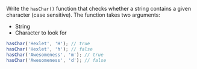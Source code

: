 
Write the `hasChar()` function that checks whether a string contains a given character (case sensitive). The function takes two arguments:

* String
* Character to look for

```javascript
hasChar('Hexlet', 'H'); // true
hasChar('Hexlet', 'h'); // false
hasChar('Awesomeness', 'm'); // true
hasChar('Awesomeness', 'd'); // false
```
